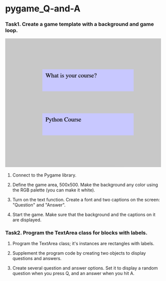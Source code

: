 # pygame_Q-and-A
### Task1. Create a game template with a background and game loop.

<img src="image.png" width="500"/>

1. Connect to the Pygame library.

2. Define the game area, 500x500. Make the background any color using the RGB palette (you can make it white).

3. Turn on the text function. Create a font and two captions on the screen: "Question" and "Answer".

4. Start the game. Make sure that the background and the captions on it are displayed.

### Task2. Program the TextArea class for blocks with labels.
1. Program the TextArea class; it's instances are rectangles with labels.

2. Supplement the program code by creating two objects to display questions and answers.

3. Create several question and answer options. Set it to display a random question when you press Q, and an answer when you hit A.